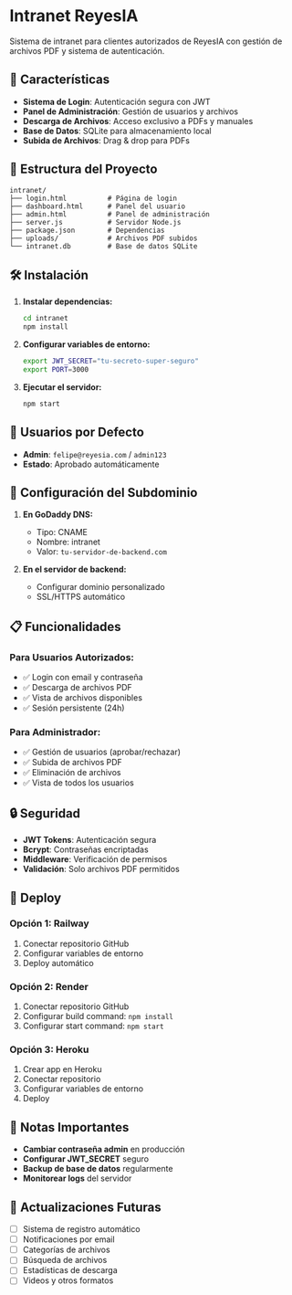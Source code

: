 # Intranet ReyesIA

Sistema de intranet para clientes autorizados de ReyesIA con gestión de archivos PDF y sistema de autenticación.

## 🚀 Características

- **Sistema de Login**: Autenticación segura con JWT
- **Panel de Administración**: Gestión de usuarios y archivos
- **Descarga de Archivos**: Acceso exclusivo a PDFs y manuales
- **Base de Datos**: SQLite para almacenamiento local
- **Subida de Archivos**: Drag & drop para PDFs

## 📁 Estructura del Proyecto

```
intranet/
├── login.html          # Página de login
├── dashboard.html      # Panel del usuario
├── admin.html          # Panel de administración
├── server.js           # Servidor Node.js
├── package.json        # Dependencias
├── uploads/            # Archivos PDF subidos
└── intranet.db         # Base de datos SQLite
```

## 🛠️ Instalación

1. **Instalar dependencias:**
   ```bash
   cd intranet
   npm install
   ```

2. **Configurar variables de entorno:**
   ```bash
   export JWT_SECRET="tu-secreto-super-seguro"
   export PORT=3000
   ```

3. **Ejecutar el servidor:**
   ```bash
   npm start
   ```

## 👤 Usuarios por Defecto

- **Admin**: `felipe@reyesia.com` / `admin123`
- **Estado**: Aprobado automáticamente

## 🔧 Configuración del Subdominio

1. **En GoDaddy DNS:**
   - Tipo: CNAME
   - Nombre: intranet
   - Valor: `tu-servidor-de-backend.com`

2. **En el servidor de backend:**
   - Configurar dominio personalizado
   - SSL/HTTPS automático

## 📋 Funcionalidades

### Para Usuarios Autorizados:
- ✅ Login con email y contraseña
- ✅ Descarga de archivos PDF
- ✅ Vista de archivos disponibles
- ✅ Sesión persistente (24h)

### Para Administrador:
- ✅ Gestión de usuarios (aprobar/rechazar)
- ✅ Subida de archivos PDF
- ✅ Eliminación de archivos
- ✅ Vista de todos los usuarios

## 🔒 Seguridad

- **JWT Tokens**: Autenticación segura
- **Bcrypt**: Contraseñas encriptadas
- **Middleware**: Verificación de permisos
- **Validación**: Solo archivos PDF permitidos

## 🚀 Deploy

### Opción 1: Railway
1. Conectar repositorio GitHub
2. Configurar variables de entorno
3. Deploy automático

### Opción 2: Render
1. Conectar repositorio GitHub
2. Configurar build command: `npm install`
3. Configurar start command: `npm start`

### Opción 3: Heroku
1. Crear app en Heroku
2. Conectar repositorio
3. Configurar variables de entorno
4. Deploy

## 📝 Notas Importantes

- **Cambiar contraseña admin** en producción
- **Configurar JWT_SECRET** seguro
- **Backup de base de datos** regularmente
- **Monitorear logs** del servidor

## 🔄 Actualizaciones Futuras

- [ ] Sistema de registro automático
- [ ] Notificaciones por email
- [ ] Categorías de archivos
- [ ] Búsqueda de archivos
- [ ] Estadísticas de descarga
- [ ] Videos y otros formatos
